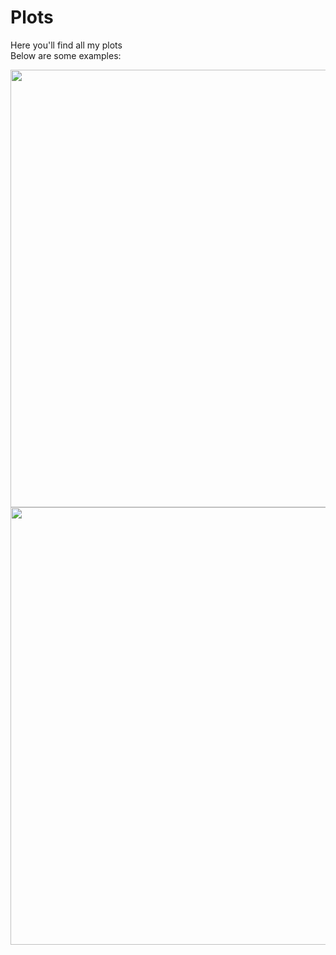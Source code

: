 # Plots
Here you'll find all my plots <br>
Below are some examples:

<img src="https://github.com/alxhntl/Charts/blob/779373480d224add480a359d43c5fe8e1c331f8f/img/democracy_hungary/democracy_hungary.png" width="900" height="700"/>

<img src="https://github.com/alxhntl/My-Plots/blob/88fd5a54ff1fc1ff3011aa173d41f69e25db4140/plots/west_wing_imdb/west_wing_imdb.png" width="900" height="700"/>


